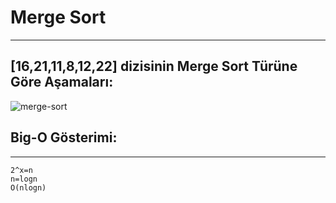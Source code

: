 # Merge Sort 

------

## **[16,21,11,8,12,22]** dizisinin Merge Sort Türüne Göre Aşamaları:

![merge-sort](https://user-images.githubusercontent.com/51165242/183749330-deb516f0-47dc-4ce6-bc3a-3289405d8195.png)

## **Big-O Gösterimi:**

------

```
2^x=n
n=logn
O(nlogn)

```






